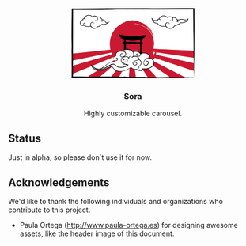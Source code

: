 ##
<p align="center">
    <img src="./docs/assets/img/sora-big.svg" width="50%">
    <h3 align="center">Sora</h3>
    <p align="center">
        Highly customizable carousel.
        <br>
    </p>
</p>

## Status

Just in alpha, so please don´t use it for now.

## Acknowledgements

We'd like to thank the following individuals and organizations who contribute to this project.

- Paula Ortega (<http://www.paula-ortega.es>) for designing awesome assets, like the header image of this document.
